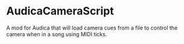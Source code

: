 # AudicaCameraScript
 A mod for Audica that will load camera cues from a file to control the camera when in a song using MIDI ticks.
